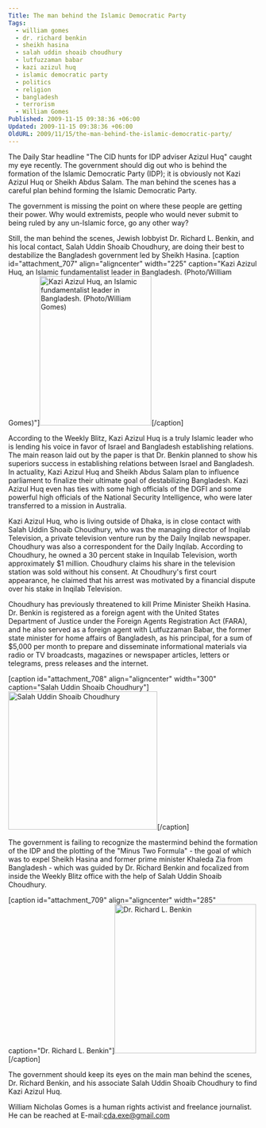 ```yaml
---
Title: The man behind the Islamic Democratic Party
Tags:
  - william gomes
  - dr. richard benkin
  - sheikh hasina
  - salah uddin shoaib choudhury
  - lutfuzzaman babar
  - kazi azizul huq
  - islamic democratic party
  - politics
  - religion
  - bangladesh
  - terrorism
  - William Gomes
Published: 2009-11-15 09:38:36 +06:00
Updated: 2009-11-15 09:38:36 +06:00
OldURL: 2009/11/15/the-man-behind-the-islamic-democratic-party/
---
```


The Daily Star headline "The CID hunts for IDP adviser Azizul Huq" caught my eye recently. The government should dig out who is behind the formation of the Islamic Democratic Party (IDP); it is obviously not Kazi Azizul Huq or Sheikh Abdus Salam. The man behind the scenes has a careful plan behind forming the Islamic Democratic Party. 

The government is missing the point on where these people are getting their power. Why would extremists, people who would never submit to being ruled by any un-Islamic force, go any other way? 

Still, the man behind the scenes, Jewish lobbyist Dr. Richard L. Benkin, and his local contact, Salah Uddin Shoaib Choudhury, are doing their best to destabilize the Bangladesh government led by Sheikh Hasina. 
[caption id="attachment_707" align="aligncenter" width="225" caption="Kazi Azizul Huq, an Islamic fundamentalist leader in Bangladesh. (Photo/William Gomes)"]<img src="https://enblog.muktomona.com/wp-content/uploads/2009/11/d3b9076c14f32ee5a8dd304490b39825.jpg" alt="Kazi Azizul Huq, an Islamic fundamentalist leader in Bangladesh. (Photo/William Gomes)" width="225" height="300" class="size-full wp-image-707" />[/caption]

According to the Weekly Blitz, Kazi Azizul Huq is a truly Islamic leader who is lending his voice in favor of Israel and Bangladesh establishing relations. The main reason laid out by the paper is that Dr. Benkin planned to show his superiors success in establishing relations between Israel and Bangladesh. In actuality, Kazi Azizul Huq and Sheikh Abdus Salam plan to influence parliament to finalize their ultimate goal of destabilizing Bangladesh. Kazi Azizul Huq even has ties with some high officials of the DGFI and some powerful high officials of the National Security Intelligence, who were later transferred to a mission in Australia. 

Kazi Azizul Huq, who is living outside of Dhaka, is in close contact with Salah Uddin Shoaib Choudhury, who was the managing director of Inqilab Television, a private television venture run by the Daily Inqilab newspaper. Choudhury was also a correspondent for the Daily Inqilab. According to Choudhury, he owned a 30 percent stake in Inquilab Television, worth approximately $1 million. Choudhury claims his share in the television station was sold without his consent. At Choudhury's first court appearance, he claimed that his arrest was motivated by a financial dispute over his stake in Inqilab Television.

Choudhury has previously threatened to kill Prime Minister Sheikh Hasina. Dr. Benkin is registered as a foreign agent with the United States Department of Justice under the Foreign Agents Registration Act (FARA), and he also served as a foreign agent with Lutfuzzaman Babar, the former state minister for home affairs of Bangladesh, as his principal, for a sum of $5,000 per month to prepare and disseminate informational materials via radio or TV broadcasts, magazines or newspaper articles, letters or telegrams, press releases and the internet.

[caption id="attachment_708" align="aligncenter" width="300" caption="Salah Uddin Shoaib Choudhury"]<img src="https://enblog.muktomona.com/wp-content/uploads/2009/11/salah-uddin-shoaib-choudhury.jpg" alt="Salah Uddin Shoaib Choudhury" width="300" height="278" class="size-full wp-image-708" />[/caption]

The government is failing to recognize the mastermind behind the formation of the IDP and the plotting of the "Minus Two Formula" - the goal of which was to expel Sheikh Hasina and former prime minister Khaleda Zia from Bangladesh - which was guided by Dr. Richard Benkin and focalized from inside the Weekly Blitz office with the help of Salah Uddin Shoaib Choudhury.

[caption id="attachment_709" align="aligncenter" width="285" caption="Dr. Richard L. Benkin"]<img src="https://enblog.muktomona.com/wp-content/uploads/2009/11/dr-richard-l-benkin.jpg" alt="Dr. Richard L. Benkin" width="285" height="300" class="size-full wp-image-709" />[/caption]

The government should keep its eyes on the main man behind the scenes, Dr. Richard Benkin, and his associate Salah Uddin Shoaib Choudhury to find Kazi Azizul Huq.


William Nicholas Gomes is a human rights activist and freelance journalist. He can be reached at E-mail:cda.exe@gmail.com

